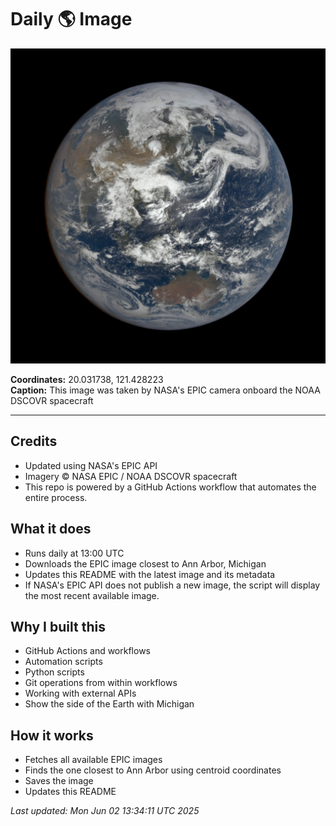 # Daily 🌎 Image

![Earth Image](./history/2025-06-01/031042.jpg)

**Coordinates:** 20.031738, 121.428223  
**Caption:** This image was taken by NASA's EPIC camera onboard the NOAA DSCOVR spacecraft

---

## Credits

- Updated using NASA's EPIC API 
- Imagery © NASA EPIC / NOAA DSCOVR spacecraft  
- This repo is powered by a GitHub Actions workflow that automates the entire process.

## What it does

- Runs daily at 13:00 UTC  
- Downloads the EPIC image closest to Ann Arbor, Michigan  
- Updates this README with the latest image and its metadata  
- If NASA's EPIC API does not publish a new image, the script will display the most recent available image.

## Why I built this

- GitHub Actions and workflows  
- Automation scripts 
- Python scripts
- Git operations from within workflows  
- Working with external APIs  
- Show the side of the Earth with Michigan

## How it works

- Fetches all available EPIC images  
- Finds the one closest to Ann Arbor using centroid coordinates  
- Saves the image  
- Updates this README  

_Last updated: Mon Jun 02 13:34:11 UTC 2025_
